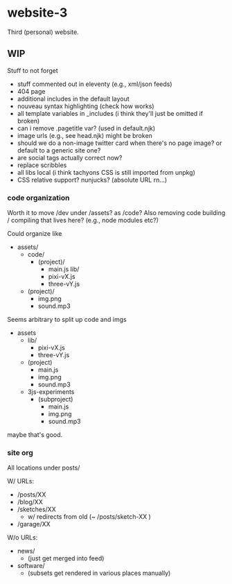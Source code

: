 # website-3

Third (personal) website.

## WIP

Stuff to not forget

- stuff commented out in eleventy (e.g., xml/json feeds)
- 404 page
- additional includes in the default layout
- nouveau syntax highlighting (check how works)
- all template variables in _includes (i think they'll just be omitted if broken)
- can i remove .pagetitle var? (used in default.njk)
- image urls (e.g., see head.njk) might be broken
- should we do a non-image twitter card when there's no page image? or default to a generic site one?
- are social tags actually correct now?
- replace scribbles
- all libs local (i think tachyons CSS is still imported from unpkg)
- CSS relative support? nunjucks? (absolute URL rn...)

### code organization

Worth it to move /dev under /assets? as /code?
Also removing code building / compiling that lives here? (e.g., node modules etc?)

Could organize like

- assets/
    - code/
        - (project)/
            - main.js
        lib/
            - pixi-vX.js
            - three-vY.js
    - (project)/
        - img.png
        - sound.mp3

Seems arbitrary to split up code and imgs

- assets
    - lib/
        - pixi-vX.js
        - three-vY.js
    - (project)
        - main.js
        - img.png
        - sound.mp3
    - 3js-experiments
        - (subproject)
            - main.js
            - img.png
            - sound.mp3

maybe that's good.

### site org

All locations under posts/

W/ URLs:
- /posts/XX
- /blog/XX
- /sketches/XX
    - w/ redirects from old (~ /posts/sketch-XX )
- /garage/XX

W/o URLs:
- news/
    - (just get merged into feed)
- software/
    - (subsets get rendered in various places manually)
